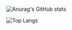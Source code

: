 ![Anurag's GitHub stats](https://github-readme-stats.vercel.app/api?username=mbfczzz)

![Top Langs](https://github-readme-stats.vercel.app/api/top-langs/?username=mbfczzz)

<!--START_SECTION:waka-->
<!--END_SECTION:waka-->
